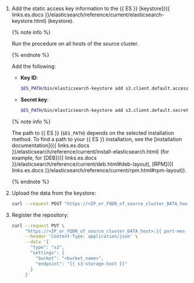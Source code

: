 1. Add the static access key information to the {{ ES }} [keystore]({{ links.es.docs }}/elasticsearch/reference/current/elasticsearch-keystore.html) (keystore).

   {% note info %}

   Run the procedure on all hosts of the source cluster.

   {% endnote %}

   Add the following:

   * **Key ID**:

      ```bash
      $ES_PATH/bin/elasticsearch-keystore add s3.client.default.access_key
      ```

   * **Secret key**:

      ```bash
      $ES_PATH/bin/elasticsearch-keystore add s3.client.default.secret_key
      ```

   {% note info %}

   The path to {{ ES }} (`$ES_PATH`) depends on the selected installation method. To find a path to your {{ ES }} installation, see the [installation documentation]({{ links.es.docs }}/elasticsearch/reference/current/install-elasticsearch.html) (for example, for [DEB]({{ links.es.docs }}/elasticsearch/reference/current/deb.html#deb-layout), [RPM]({{ links.es.docs }}/elasticsearch/reference/current/rpm.html#rpm-layout)).

   {% endnote %}

1. Upload the data from the keystore:

   ```bash
   curl --request POST "https://<IP_or_FQDN_of_source_cluster_DATA_host>:{{ port-mes }}/_nodes/reload_secure_settings"
   ```

1. Register the repository:

   ```bash
   curl --request PUT \
        "https://<IP_or_FQDN_of_source_cluster_DATA_host>:{{ port-mes }}/_snapshot/<repository_name>" \
        --header 'Content-Type: application/json' \
        --data '{
          "type": "s3",
          "settings": {
            "bucket": "<bucket_name>",
            "endpoint": "{{ s3-storage-host }}"
          }
        }'
   ```
